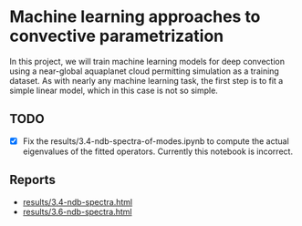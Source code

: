 Machine learning approaches to convective parametrization
=========================================================

In this project, we will train machine learning models for deep convection
using a near-global aquaplanet cloud permitting simulation as a training
dataset. As with nearly any machine learning task, the first step is to fit a
simple linear model, which in this case is not so simple.

TODO
----

- [x] Fix the results/3.4-ndb-spectra-of-modes.ipynb to compute the actual eigenvalues of the fitted operators. Currently this notebook is incorrect.

Reports
-------
- [results/3.4-ndb-spectra.html](https://storage.googleapis.com/nbren12-data/reports/uw-machine-learning/3.4-ndb-LRF-spectra.html)
- [results/3.6-ndb-spectra.html](https://storage.googleapis.com/nbren12-data/reports/uw-machine-learning/3.6-ndb-pytorch.html)

